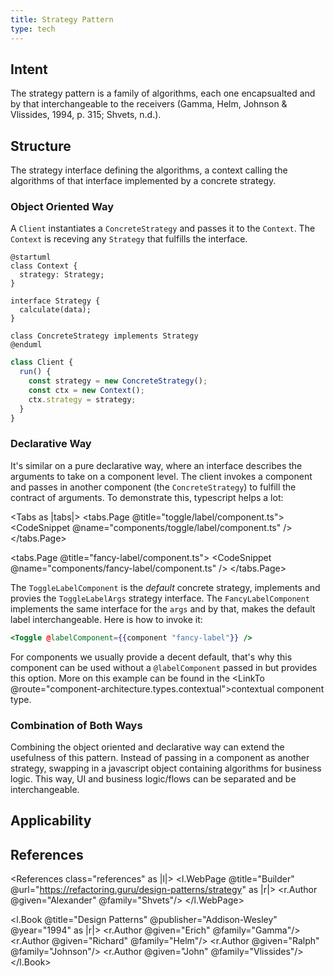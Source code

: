 ```yaml
---
title: Strategy Pattern
type: tech
---
```


## Intent

The strategy pattern is a family of algorithms, each one encapsualted and by
that interchangeable to the receivers (Gamma, Helm, Johnson & Vlissides, 1994,
p. 315; Shvets, n.d.).

## Structure

The strategy interface defining the algorithms, a context calling the algorithms
of that interface implemented by a concrete strategy.

### Object Oriented Way

A `Client` instantiates a `ConcreteStrategy` and passes it to the `Context`.
The `Context` is receving any `Strategy` that fulfills the interface.

```plantuml
@startuml
class Context {
  strategy: Strategy;
}

interface Strategy {
  calculate(data);
}

class ConcreteStrategy implements Strategy
@enduml
```

```ts
class Client {
  run() {
    const strategy = new ConcreteStrategy();
    const ctx = new Context();
    ctx.strategy = strategy;
  }
}
```

### Declarative Way

It's similar on a pure declarative way, where an interface describes the
arguments to take on a component level. The client invokes a component and
passes in another component (the `ConcreteStrategy`) to fulfill the contract of
arguments. To demonstrate this, typescript helps a lot:

<Tabs as |tabs|>
<tabs.Page @title="toggle/label/component.ts">
<CodeSnippet @name="components/toggle/label/component.ts" />
</tabs.Page>

<tabs.Page @title="fancy-label/component.ts">
<CodeSnippet @name="components/fancy-label/component.ts" />
</tabs.Page>
</Tabs>

The `ToggleLabelComponent` is the _default_ concrete strategy, implements and
provies the `ToggleLabelArgs` strategy interface. The `FancyLabelComponent`
implements the same interface for the `args` and by that, makes the default
label interchangeable. Here is how to invoke it:

```hbs
<Toggle @labelComponent={{component "fancy-label"}} />
```

For components we usually provide a decent default, that's why this component
can be used without a `@labelComponent` passed in but provides this option. More
on this example can be found in the <LinkTo
@route="component-architecture.types.contextual">contextual component type</LinkTo>.

### Combination of Both Ways

Combining the object oriented and declarative way can extend the usefulness of
this pattern. Instead of passing in a component as another strategy, swapping in
a javascript object containing algorithms for business logic. This way, UI and
business logic/flows can be separated and be interchangeable.

## Applicability

## References

<References class="references" as |l|>
<l.WebPage @title="Builder" @url="https://refactoring.guru/design-patterns/strategy"
as |r|>
<r.Author @given="Alexander" @family="Shvets"/>
</l.WebPage>

<l.Book @title="Design Patterns" @publisher="Addison-Wesley" @year="1994" as |r|>
<r.Author @given="Erich" @family="Gamma"/>
<r.Author @given="Richard" @family="Helm"/>
<r.Author @given="Ralph" @family="Johnson"/>
<r.Author @given="John" @family="Vlissides"/>
</l.Book>
</References>
